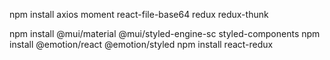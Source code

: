 npm install axios moment react-file-base64 redux redux-thunk

npm install @mui/material @mui/styled-engine-sc styled-components
npm install @emotion/react @emotion/styled
npm install react-redux
